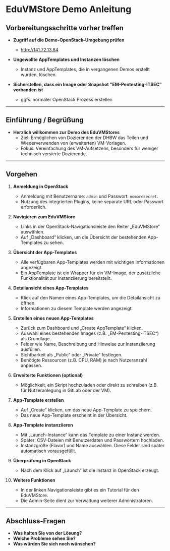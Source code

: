 # EduVMStore Demo Anleitung

## Vorbereitungsschritte vorher treffen
- **Zugriff auf die Demo-OpenStack-Umgebung prüfen**
  - http://141.72.13.84
  
- **Ungewollte AppTemplates und Instanzen löschen**
  - Instanz und AppTemplates, die in vergangenen Demos erstellt wurden, löschen.

- **Sicherstellen, dass ein Image oder Snapshot "EM-Pentesting-ITSEC" vorhanden ist**
  - ggfs. normaler OpenStack Prozess erstellen

---

## Einführung / Begrüßung
- **Herzlich willkommen zur Demo des EduVMStores**
  - Ziel: Ermöglichen von Dozierenden der DHBW das Teilen und Wiederverwenden von (erweiterten) VM-Vorlagen.
  - Fokus: Vereinfachung des VM-Aufsetzens, besonders für weniger technisch versierte Dozierende.

---

## Vorgehen

1. **Anmeldung in OpenStack**
   - Anmeldung mit Benutzername: `admin` und Passwort: `nomoresecret`.
   - Nutzung des integrierten Plugins, keine separate URL oder Passwort erforderlich.

2. **Navigieren zum EduVMStore**
   - Links in der OpenStack-Navigationsleiste den Reiter „EduVMStore“ auswählen.
   - Auf „Dashboard“ klicken, um die Übersicht der bestehenden App-Templates zu sehen.

3. **Übersicht der App-Templates**
   - Alle verfügbaren App-Templates werden mit wichtigen Informationen angezeigt.
   - Ein AppTemplate ist ein Wrapper für ein VM-Image, der zusätzliche Funktionalität zur Instanziierung bereitstellt.

4. **Detailansicht eines App-Templates**
   - Klick auf den Namen eines App-Templates, um die Detailansicht zu öffnen.
   - Informationen zu diesem Template werden angezeigt.

5. **Erstellen eines neuen App-Templates**
   - Zurück zum Dashboard und „Create AppTemplate“ klicken.
   - Auswahl eines bestehenden Images (z.B. „EM-Pentesting-ITSEC“) als Grundlage.
   - Felder wie Name, Beschreibung und Hinweise zur Instanziierung ausfüllen.
   - Sichtbarkeit als „Public“ oder „Private“ festlegen.
   - Benötigte Ressourcen (z.B. CPU, RAM) je nach Nutzeranzahl anpassen.
   
6. **Erweiterte Funktionen (optional)**
   - Möglichkeit, ein Skript hochzuladen oder direkt zu schreiben (z.B. für Nutzeranlegung in GitLab oder der VM).
   
7. **App-Template erstellen**
   - Auf „Create“ klicken, um das neue App-Template zu speichern.
   - Das neue App-Template erscheint in der Übersicht.

8. **App-Template instanziieren**
   - Mit „Launch-Instance“ kann das Template zu einer Instanz werden.
   - Später: CSV-Dateien mit Benutzerdaten und Passwörtern hochladen.
   - Instanzgröße (Flavor) und Name auswählen. Diese Felder sind später automatisch vorausgefüllt.

9. **Überprüfung in OpenStack**
   - Nach dem Klick auf „Launch“ ist die Instanz in OpenStack erzeugt.

10. **Weitere Funktionen**
    - In der linken Navigationsleiste gibt es ein Tutorial für den EduVMStore.
    - Die Admin-Seite dient zur Verwaltung weiterer Administratoren.

---

## Abschluss-Fragen
- **Was halten Sie von der Lösung?**
- **Welche Probleme sehen Sie?**
- **Was würden Sie sich noch wünschen?**

